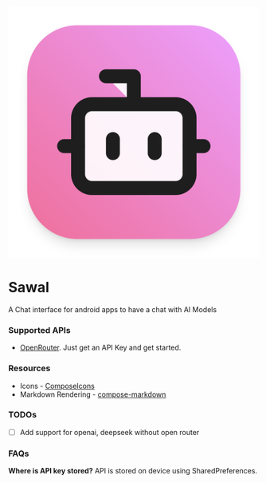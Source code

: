 ![Sawal Logo](assets/icon.png)

# Sawal

A Chat interface for android apps to have a chat with AI Models

### Supported APIs
- [OpenRouter](https://openrouter.ai/). Just get an API Key and get started.

### Resources

- Icons - [ComposeIcons](https://composeicons.com/)
- Markdown Rendering - [compose-markdown](https://github.com/jeziellago/compose-markdown)

### TODOs
- [ ] Add support for openai, deepseek without open router

### FAQs

**Where is API key stored?**
API is stored on device using SharedPreferences.